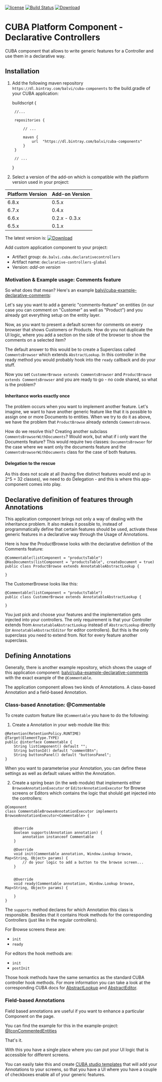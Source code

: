 [![license](https://img.shields.io/badge/license-Apache%20License%202.0-blue.svg?style=flat)](http://www.apache.org/licenses/LICENSE-2.0)
[![Build Status](https://travis-ci.org/balvi/cuba-component-declarative-controllers.svg?branch=master)](https://travis-ci.org/balvi/cuba-component-declarative-controllers)
[ ![Download](https://api.bintray.com/packages/balvi/cuba-components/cuba-component-declarative-controllers/images/download.svg) ](https://bintray.com/balvi/cuba-components/cuba-component-declarative-controllers/_latestVersion)

# CUBA Platform Component - Declarative Controllers

CUBA component that allows to write generic features for a Controller and use them in a declarative way.


## Installation

1. Add the following maven repository `https://dl.bintray.com/balvi/cuba-components` to the build.gradle of your CUBA application:

    
    buildscript {
        
        //...
        
        repositories {
        
            // ...
        
            maven {
                url  "https://dl.bintray.com/balvi/cuba-components"
            }
        }
        
        // ...
    }
    

2. Select a version of the add-on which is compatible with the platform version used in your project:

| Platform Version | Add-on Version |
| ---------------- | -------------- |
| 6.8.x            | 0.5.x          |
| 6.7.x            | 0.4.x          |
| 6.6.x            | 0.2.x - 0.3.x  |
| 6.5.x            | 0.1.x          |

The latest version is:  [ ![Download](https://api.bintray.com/packages/balvi/cuba-components/cuba-component-declarative-controllers/images/download.svg) ](https://bintray.com/balvi/cuba-components/cuba-component-declarative-controllers/_latestVersion)

Add custom application component to your project:

* Artifact group: `de.balvi.cuba.declarativecontrollers`
* Artifact name: `declarative-controllers-global`
* Version: *add-on version*

### Motivation & Example usage: Comments feature

So what does that mean? Here's an example [balvi/cuba-example-declarative-comments](https://github.com/balvi/cuba-example-declarative-comments):

Let's say you want to add a generic "comments-feature" on entities (in our case you can comment on "Customer" as well as "Product") and you already got everything setup on the entity layer.

Now, as you want to present a default screen for comments on every browser that shows Customers or Products. 
How do you not duplicate the UI logic, where you add a section on the side of the browser to show the comments on a selected item?

The default answer to this would be to create a Superclass called `CommentsBrowser` which extends `AbstractLookup`.
In this controller in the ready method you would probably hook into the `ready` callback and do your stuff.

Now you set `CustomerBrowse extends CommentsBrowser` and `ProductBrowse extends CommentsBrowser` and you are ready to go - no code shared, so what is the problem?

#### Inheritance works exactly once

The problem occurs when you want to implement another feature. Let's imagine, we want to have another generic feature like that it is possible to
assign one or more Documents to entities. When we try to do it as above, we have the problem that `ProductBrowse` already extends `CommentsBrowse`.

How do we resolve this? Creating another subclass `CommentsBrowserWithDocuments`? Would work, but what if i only want the Documents feature?
This would require two classes: `DocumentsBrowser` for the case where we want only the documents feature and the `CommentsBrowserWithDocuments` class for
the case of both features.

#### Delegation to the rescue
As this does not scale at all (having five distinct features would end up in 2^5 = 32 classes), we need to do Delegation - and this is where this app-component comes into play.


## Declarative definition of features through Annotations

This application component brings not only a way of dealing with the inheritance problem. 
It also makes it possible to, instead of programmatically define that certain features should be used, activate these generic features
in a declarative way through the Usage of Annotations.

Here is how the ProductBrowse looks with the declarative definition of the Comments feature:

````
@Commentable(listComponent = "productsTable")
@HasDocuments(listComponent = "productsTable", createDocument = true)
public class ProductBrowse extends AnnotatableAbstractLookup {

}
````

The CustomerBrowse looks like this:

````
@Commentable(listComponent = "productsTable")
public class CustomerBrowse extends AnnotatableAbstractLookup {

}
````

You just pick and choose your features and the implementation gets injected into your controllers. The only requirement is that your Controller
extends from `AnnotatableAbstractLookup` instead of `AbstractLookup` directly (or `AnnotatableAbstractEditor` for editor controllers). But this
is the only superclass you need to extend from. Not for every feature another superclass.


## Defining Annotations 


Generally, there is another example repository, which shows the usage of this application component: [balvi/cuba-example-declarative-comments](https://github.com/balvi/cuba-example-declarative-comments) 
with the exact example of the `@Commentable`.

The application component allows two kinds of Annotations. A class-based Annotation and a field-based Annotation.

### Class-based Annotation: @Commentable

To create custom feature like `@Commentable` you have to do the following:

1. Create a Annotation in your web module like this:


````
@Retention(RetentionPolicy.RUNTIME)
@Target(ElementType.TYPE)
public @interface Commentable {
    String listComponent() default "";
    String buttonId() default "commentBtn";
    String buttonsPanel() default "buttonsPanel";
}
````

When you want to parameterise your Annotation, you can define these settings as well as default values within the Annotation.

2. Create a spring bean (in the web module) that implements either `BrowseAnnotationExecutor` or `EditorAnnotationExecutor` for Browse screens or Editors
which contains the logic that sholuld get injected into the controllers:


````
@Component
class CommentableBrowseAnnotationExecutor implements BrowseAnnotationExecutor<Commentable> {


    @Override
    boolean supports(Annotation annotation) {
        annotation instanceof Commentable
    }
    
    @Override
    void init(Commentable annotation, Window.Lookup browse, Map<String, Object> params) {
        // do your logic to add a button to the browse screen...
    }


    @Override
    void ready(Commentable annotation, Window.Lookup browse, Map<String, Object> params) {

    }
}
````

The `supports` method declares for which Annotation this class is responsible.
Besides that it contains Hook methods for the corresponding Controllers (just like in the regular controllers).

For Browse screens these are:

* `init`
* `ready`

For editors the hook methods are:

* `init`
* `postInit`

Those hook methods have the same semantics as the standard CUBA controller hook methods. For more information
you can take a look at the corresponding CUBA docs for 
[AbstractLookup](https://doc.cuba-platform.com/manual-6.6/abstractLookup.html) and [AbstractEditor](https://doc.cuba-platform.com/manual-6.6/abstractEditor.html).


### Field-based Annotations

Field based annotations are useful if you want to enhance a particular Component on the page.

You can find the example for this in the example-project: [@IconCommentedEntities](https://github.com/balvi/cuba-example-declarative-comments/blob/master/modules/web/src/de/balvi/cuba/example/declarativecomments/web/iconcommented/IconCommentedEntities.groovy)


That's it. 

With this you have a single place where you can put your UI logic that is accessible for different screens.

You can easily take this and create [CUBA studio templates](https://www.cuba-platform.com/blog/whats-new-in-cuba-platform-6-4#studio-templates) that will add your Annotations to your screens,
so that you have a UI where you have a couple of checkboxes enable all of your generic features.
